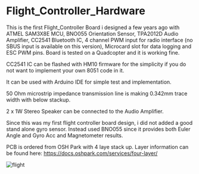 # Flight_Controller_Hardware

This is the first Flight_Controller Board i designed a few years ago with ATMEL SAM3X8E MCU, BNO055 Orientation Sensor, TPA2012D Audio Amplifier, CC2541 Bluetooth IC, 4 channel PWM input for radio interface (no SBUS input is available on this version), Microcard slot for data logging and ESC PWM pins. Board is tested on a Quadcopter and it is working fine.

CC2541 IC can be flashed with HM10 firmware for the simplicity if you do not want to implement your own 8051 code in it.

It can be used with Arduino IDE for simple test and implementation.

50 Ohm microstrip impedance transmission line is making 0.342mm trace width with below stackup.

2 x 1W Stereo Speaker can be connected to the Audio Amplifier.

Since this was my first flight controller board design, i did not added a good stand alone gyro sensor. Instead used BNO055 since it provides both Euler Angle and Gyro Acc and Magnetometer results.

PCB is ordered from OSH Park with 4 laye stack up. Layer information can be found here: https://docs.oshpark.com/services/four-layer/

![flight](https://user-images.githubusercontent.com/61315249/75037893-3c4a9500-54c6-11ea-93c4-a54f7095cf36.png)
